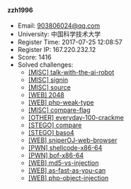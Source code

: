 #### zzh1996  

* Email: 903806024@qq.com  
* University: 中国科学技术大学  
* Register Time: 2017-07-25 12:08:57  
* Register IP: 167.220.232.12  
* Score: 1416  
* Solved challenges: 
  * [[MISC] talk-with-the-ai-robot](https://github.com/SniperOJ/Challenges/blob/master/web/talk-with-the-ai-robot.json)  
  * [[MISC] signin](https://github.com/SniperOJ/Challenges/blob/master/web/signin.json)  
  * [[MISC] source](https://github.com/SniperOJ/Challenges/blob/master/web/source.json)  
  * [[WEB] 2048](https://github.com/SniperOJ/Challenges/blob/master/web/2048.json)  
  * [[WEB] php-weak-type](https://github.com/SniperOJ/Challenges/blob/master/web/php-weak-type.json)  
  * [[MISC] compare-flag](https://github.com/SniperOJ/Challenges/blob/master/web/compare-flag.json)  
  * [[OTHER] everyday-100-crackme](https://github.com/SniperOJ/Challenges/blob/master/web/everyday-100-crackme.json)  
  * [[STEGO] compare](https://github.com/SniperOJ/Challenges/blob/master/web/compare.json)  
  * [[STEGO] baso4](https://github.com/SniperOJ/Challenges/blob/master/web/baso4.json)  
  * [[WEB] sniperOJ-web-browser](https://github.com/SniperOJ/Challenges/blob/master/web/sniperOJ-web-browser.json)  
  * [[PWN] shellcode-x86-64](https://github.com/SniperOJ/Challenges/blob/master/web/shellcode-x86-64.json)  
  * [[PWN] bof-x86-64](https://github.com/SniperOJ/Challenges/blob/master/web/bof-x86-64.json)  
  * [[WEB] md5-vs-injection](https://github.com/SniperOJ/Challenges/blob/master/web/md5-vs-injection.json)  
  * [[WEB] as-fast-as-you-can](https://github.com/SniperOJ/Challenges/blob/master/web/as-fast-as-you-can.json)  
  * [[WEB] php-object-injection](https://github.com/SniperOJ/Challenges/blob/master/web/php-object-injection.json)  
